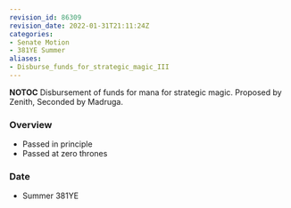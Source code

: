 ```yaml
---
revision_id: 86309
revision_date: 2022-01-31T21:11:24Z
categories:
- Senate Motion
- 381YE Summer
aliases:
- Disburse_funds_for_strategic_magic_III
---
```



__NOTOC__
Disbursement of funds for mana for strategic magic.
Proposed by Zenith, Seconded by Madruga. 

### Overview
* Passed in principle
* Passed at zero thrones

### Date
* Summer 381YE
